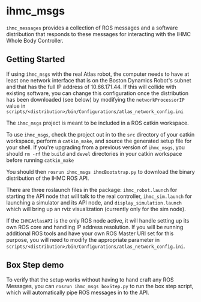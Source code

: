 # ihmc_msgs

`ihmc_messages` provides a collection of ROS messages and a software distribution that responds to these messages for interacting with the IHMC Whole Body Controller.

## Getting Started

If using `ihmc_msgs` with the real Atlas robot, the computer needs to have at least one network interface that is on the Boston Dynamics Robot's subnet and that has the full IP address of 10.66.171.44. If this will collide with existing software, you can change this configuration once the distribution has been downloaded (see below) by modifying the `networkProcessorIP` value in `scripts/<distribution>/bin/Configurations/atlas_network_config.ini`

The `ihmc_msgs` project is meant to be included in a ROS catkin workspace.

To use `ihmc_msgs`, check the project out in to the `src` directory of your catkin workspace, perform a `catkin_make`, and source the generated setup file for your shell.  If you're upgrading from a previous version of `ihmc_msgs`, you should `rm -rf` the `build` and `devel` directories in your catkin workspace before running `catkin_make`

You should then `rosrun ihmc_msgs ihmcBootstrap.py` to download the binary distribution of the IHMC ROS API.

There are three roslaunch files in the package: `ihmc_robot.launch` for starting the API node that will talk to the real controller, `ihmc_sim.launch` for launching a simulator and its API node, and `display_simulation.launch` which will bring up an rviz visualization (currently only for the sim node).

If the `IHMCAtlasAPI` is the only ROS node active, it will handle setting up its own ROS core and handling IP address resolution.  If you will be running additional ROS tools and have your own ROS Master URI set for this purpose, you will need to modify the appropriate parameter in `scripts/<distribution>/bin/Configurations/atlas_network_config.ini`.

## Box Step demo

To verify that the setup works without having to hand craft any ROS Messages, you can `rosrun ihmc_msgs boxStep.py` to run the box step script, which will automatically pipe ROS messages in to the API.
